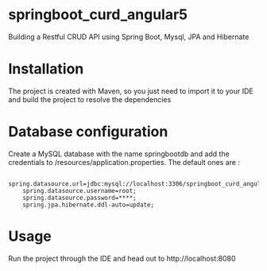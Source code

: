 # springboot_curd_angular5
Building a Restful CRUD API using Spring Boot, Mysql, JPA and Hibernate

# Installation
The project is created with Maven, so you just need to import it to your IDE and build the project to resolve the dependencies

# Database configuration
Create a MySQL database with the name springbootdb and add the credentials to /resources/application.properties.
The default ones are :

        spring.datasource.url=jdbc:mysql://localhost:3306/springboot_curd_angular5;
        spring.datasource.username=root;
        spring.datasource.password=****;
        spring.jpa.hibernate.ddl-auto=update;

# Usage
Run the project through the IDE and head out to http://localhost:8080
